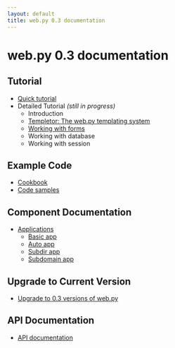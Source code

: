 ```yaml
---
layout: default
title: web.py 0.3 documentation
---
```


# web.py 0.3 documentation

## Tutorial

* [Quick tutorial](/tutorial3.en)
* Detailed Tutorial _(still in progress)_
    * Introduction
    * [Templetor: The web.py templating system](/docs/0.3/templetor)
    * [Working with forms](/form)
    * Working with database
    * Working with session

## Example Code

* [Cookbook](/cookbook)
* [Code samples](/src)

## Component Documentation
* [Applications](/docs/0.3/apps)
    * [Basic app](/docs/0.3/apps/basic)
    * [Auto app](/docs/0.3/apps/auto)
    * [Subdir app](/docs/0.3/apps/subdir)
    * [Subdomain app](/docs/0.3/apps/subdomain)

## Upgrade to Current Version

* [Upgrade to 0.3 versions of web.py](/docs/0.3/upgrade)


## API Documentation

* [API documentation](/docs/0.3/api)